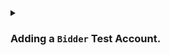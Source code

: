 <details>
<summary>
<h3>

Adding a `Bidder` Test Account.
</h3>
</summary>
<p>

Let's create a test account for the `Bidder` `api` just as we did with the `Auctioneer`.

```javascript
// ++ Add test currrency.
const startingBalance = stdlib.parseCurrency(100);
// create test account
const accBidder = await stdlib.newTestAccount(startingBalance);
```

</p>
</details>
